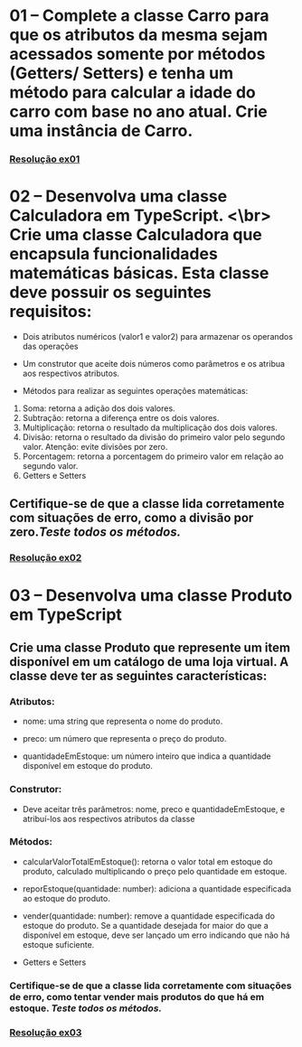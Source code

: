 # 01 – Complete a classe Carro para que os atributos da mesma sejam acessados somente por métodos (Getters/ Setters) e tenha um método para calcular a idade do carro com base no ano atual. Crie uma instância de Carro.

### [Resolução ex01](./src/ex01.ts)

# 02 – Desenvolva uma classe Calculadora em TypeScript. <\br> Crie uma classe Calculadora que encapsula funcionalidades matemáticas básicas. Esta classe deve possuir os seguintes requisitos: 

* Dois atributos numéricos (valor1 e valor2) para armazenar os operandos das operações

* Um construtor que aceite dois números como parâmetros e os atribua aos respectivos atributos. 

* Métodos para realizar as seguintes operações matemáticas:
 1. Soma: retorna a adição dos dois valores.
 2. Subtração: retorna a diferença entre os dois valores. 
 3. Multiplicação: retorna o resultado da multiplicação dos dois valores. 
 4. Divisão: retorna o resultado da divisão do primeiro valor pelo segundo valor. Atenção: evite divisões por zero. 
 5. Porcentagem: retorna a porcentagem do primeiro valor em relação ao segundo valor.
 6. Getters e Setters

 ## Certifique-se de que a classe lida corretamente com situações de erro, como a divisão por zero.*Teste todos os métodos.*

 ### [Resolução ex02](./src/ex02.ts)

# 03 – Desenvolva uma classe Produto em TypeScript

## Crie uma classe Produto que represente um item disponível em um catálogo de uma loja virtual. A classe deve ter as seguintes características:

### Atributos:

* nome: uma string que representa o nome do produto.

* preco: um número que representa o preço do produto.

* quantidadeEmEstoque: um número inteiro que indica a quantidade disponível em estoque do produto.

### Construtor:

* Deve aceitar três parâmetros: nome, preco e quantidadeEmEstoque, e atribuí-los aos respectivos atributos da classe

### Métodos:

* calcularValorTotalEmEstoque(): retorna o valor total em estoque do produto, calculado multiplicando o preço pelo quantidade em estoque.

* reporEstoque(quantidade: number): adiciona a quantidade especificada ao estoque do produto.

* vender(quantidade: number): remove a quantidade especificada do estoque do produto. Se a quantidade desejada for maior do que a disponível em estoque, deve ser lançado um erro indicando que não há estoque suficiente.

* Getters e Setters

### Certifique-se de que a classe lida corretamente com situações de erro, como tentar vender mais produtos do que há em estoque. *Teste todos os métodos.*

### [Resolução ex03](./src/ex03.ts)

